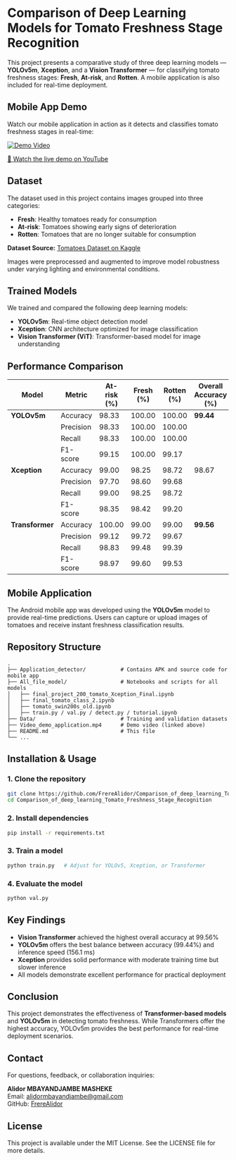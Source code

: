 # Comparison of Deep Learning Models for Tomato Freshness Stage Recognition

This project presents a comparative study of three deep learning models — **YOLOv5m**, **Xception**, and a **Vision Transformer** — for classifying tomato freshness stages: **Fresh**, **At-risk**, and **Rotten**. A mobile application is also included for real-time deployment.

## Mobile App Demo

Watch our mobile application in action as it detects and classifies tomato freshness stages in real-time:

[![Demo Video](https://img.youtube.com/vi/PNju0ZqShmw/maxresdefault.jpg)](https://youtube.com/shorts/PNju0ZqShmw)

[🎥 Watch the live demo on YouTube](https://youtube.com/shorts/PNju0ZqShmw)

## Dataset

The dataset used in this project contains images grouped into three categories:

- **Fresh**: Healthy tomatoes ready for consumption
- **At-risk**: Tomatoes showing early signs of deterioration
- **Rotten**: Tomatoes that are no longer suitable for consumption

**Dataset Source:** [Tomatoes Dataset on Kaggle](https://www.kaggle.com/datasets/enalis/tomatoes-dataset)

Images were preprocessed and augmented to improve model robustness under varying lighting and environmental conditions.

## Trained Models

We trained and compared the following deep learning models:

- **YOLOv5m**: Real-time object detection model
- **Xception**: CNN architecture optimized for image classification
- **Vision Transformer (ViT)**: Transformer-based model for image understanding

## Performance Comparison

| Model | Metric | At-risk (%) | Fresh (%) | Rotten (%) | Overall Accuracy (%) | Training Time | Prediction Time/Image |
|-------|--------|-------------|-----------|------------|---------------------|---------------|----------------------|
| **YOLOv5m** | Accuracy | 98.33 | 100.00 | 100.00 | **99.44** | 2h 33m | 156.1 ms |
| | Precision | 98.33 | 100.00 | 100.00 | | | |
| | Recall | 98.33 | 100.00 | 100.00 | | | |
| | F1-score | 99.15 | 100.00 | 99.17 | | | |
| **Xception** | Accuracy | 99.00 | 98.25 | 98.72 | 98.67 | 1h 46m | 762.0 ms |
| | Precision | 97.70 | 98.60 | 99.68 | | | |
| | Recall | 99.00 | 98.25 | 98.72 | | | |
| | F1-score | 98.35 | 98.42 | 99.20 | | | |
| **Transformer** | Accuracy | 100.00 | 99.00 | 99.00 | **99.56** | 4h 40m | 33.9 ms |
| | Precision | 99.12 | 99.72 | 99.67 | | | |
| | Recall | 98.83 | 99.48 | 99.39 | | | |
| | F1-score | 98.97 | 99.60 | 99.53 | | | |

## Mobile Application

The Android mobile app was developed using the **YOLOv5m** model to provide real-time predictions. Users can capture or upload images of tomatoes and receive instant freshness classification results.

## Repository Structure

```
.
├── Application_detector/           # Contains APK and source code for mobile app
├── All_file_model/                 # Notebooks and scripts for all models
│   ├── final_project_200_tomato_Xception_Final.ipynb
│   ├── final_tomato_class_2.ipynb
│   ├── tomato_swin200s_old.ipynb
│   ├── train.py / val.py / detect.py / tutorial.ipynb
├── Data/                           # Training and validation datasets
├── Video_demo_application.mp4      # Demo video (linked above)
├── README.md                       # This file
└── ...
```

## Installation & Usage

### 1. Clone the repository
```bash
git clone https://github.com/FrereAlidor/Comparison_of_deep_learning_Tomato_Freshness_Stage_Recognition.git
cd Comparison_of_deep_learning_Tomato_Freshness_Stage_Recognition
```

### 2. Install dependencies
```bash
pip install -r requirements.txt
```

### 3. Train a model
```bash
python train.py   # Adjust for YOLOv5, Xception, or Transformer
```

### 4. Evaluate the model
```bash
python val.py
```

## Key Findings

- **Vision Transformer** achieved the highest overall accuracy at 99.56%
- **YOLOv5m** offers the best balance between accuracy (99.44%) and inference speed (156.1 ms)
- **Xception** provides solid performance with moderate training time but slower inference
- All models demonstrate excellent performance for practical deployment

## Conclusion

This project demonstrates the effectiveness of **Transformer-based models** and **YOLOv5m** in detecting tomato freshness. While Transformers offer the highest accuracy, YOLOv5m provides the best performance for real-time deployment scenarios.

## Contact

For questions, feedback, or collaboration inquiries:

**Alidor MBAYANDJAMBE MASHEKE**  
Email: [alidormbayandjambe@gmail.com](mailto:alidormbayandjambe@gmail.com)  
GitHub: [FrereAlidor](https://github.com/FrereAlidor)

## License

This project is available under the MIT License. See the LICENSE file for more details.
